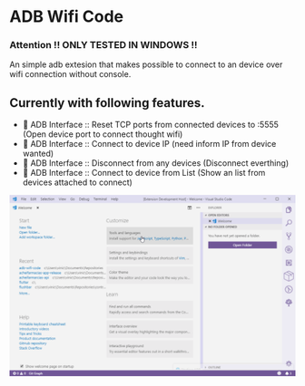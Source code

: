 # ADB Wifi Code

### Attention !! ONLY TESTED IN WINDOWS !!

An simple adb extesion that makes possible to connect to an device over wifi connection without console.


## Currently with following features.
 * 📱 ADB Interface :: Reset TCP ports from connected devices to :5555 (Open device port to connect thought wifi)
 * 📱 ADB Interface :: Connect to device IP (need inform IP from device wanted)
 * 📱 ADB Interface :: Disconnect from any devices (Disconnect everthing)
 * 📱 ADB Interface :: Connect to device from List (Show an list from devices attached to connect)


![status bar](media/record1.gif)
